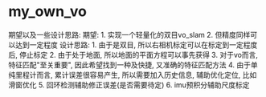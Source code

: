 # my_own_vo
期望以及一些设计思路:
期望:
    1. 实现一个轻量化的双目vo_slam
    2. 但精度同样可以达到一定程度
设计思路:
    1. 由于是双目, 所以右相机标定可以在标定到一定程度后, 停止标定
    2. 由于处于地面, 所以地面的平面方程可以事先获得
    3. 对于vo而言, 特征匹配"至关重要", 因此希望找到一种及快捷, 又准确的特征匹配方法
    4. 由于单纯里程计而言, 累计误差很容易产生, 所以需要加入历史信息, 辅助优化定位, 比如滑窗优化
    5. 回环检测辅助修正误差(是否需要待定)
    6. imu预积分辅助尺度标定
